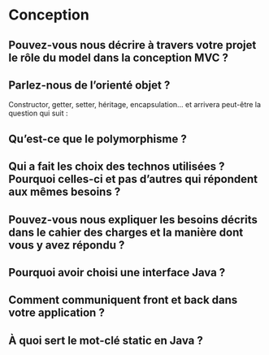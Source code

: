 # Conception

## Pouvez-vous nous décrire à travers votre projet le rôle du model dans la conception MVC ?

## Parlez-nous de l’orienté objet ?

Constructor, getter, setter, héritage, encapsulation… et arrivera peut-être la question qui suit :

## Qu’est-ce que le polymorphisme ?

## Qui a fait les choix des technos utilisées ? Pourquoi celles-ci et pas d’autres qui répondent aux mêmes besoins ?

## Pouvez-vous nous expliquer les besoins décrits dans le cahier des charges et la manière dont vous y avez répondu ?

## Pourquoi avoir choisi une interface Java ?

## Comment communiquent front et back dans votre application ?

## À quoi sert le mot-clé static en Java ?
